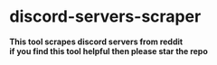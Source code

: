 # discord-servers-scraper
**This tool scrapes discord servers from reddit**
<br/>
**if you find this tool helpful then please star the repo**
